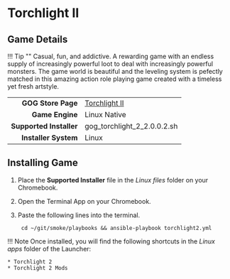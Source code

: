 # Torchlight II

## Game Details

!!! Tip ""
    Casual, fun, and addictive. A rewarding game with an endless supply of increasingly powerful loot to deal with increasingly powerful monsters. The game world is beautiful and the leveling system is pefectly matched in this amazing action role playing game created with a timeless yet fresh artstyle.

|  |  |
|--:|:--|
| **GOG Store Page** | [Torchlight II](https://www.gog.com/en/game/torchlight_ii) |
| **Game Engine** | Linux Native |
| **Supported Installer** | gog_torchlight_2_2.0.0.2.sh |
| **Installer System** | Linux |

## Installing Game
1. Place the **Supported Installer** file in the *Linux files* folder on your Chromebook.
1. Open the Terminal App on your Chromebook.
1. Paste the following lines into the terminal.

        cd ~/git/smoke/playbooks && ansible-playbook torchlight2.yml

!!! Note
    Once installed, you will find the following shortcuts in the *Linux apps* folder of the Launcher:
    
    * Torchlight 2
    * Torchlight 2 Mods